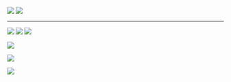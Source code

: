 ![](https://img.shields.io/badge/C-00599C?style=for-the-badge&logo=c&logoColor=white) <!-- C Language Badge -->
![](https://img.shields.io/badge/C%2B%2B-00599C?style=for-the-badge&logo=c%2B%2B&logoColor=white) <br /> <!-- C++ Language Badge -->

---

<!-- JS and Frameworks -->
![](https://img.shields.io/badge/Angular-DD0031?style=for-the-badge&logo=angular&logoColor=white)
![](https://img.shields.io/badge/JavaScript-F7DF1E?style=for-the-badge&logo=javascript&logoColor=black)
![](https://img.shields.io/badge/Node.js-43853D?style=for-the-badge&logo=node-dot-js&logoColor=white) <br />

![](https://img.shields.io/badge/Shell_Script-121011?style=for-the-badge&logo=gnu-bash&logoColor=white) <!-- Shellscript Language Badge -->

![](https://img.shields.io/badge/SQLite-07405E?style=for-the-badge&logo=sqlite&logoColor=white) <!-- SQLite Language Badge -->

![]( https://img.shields.io/badge/Swift-FA7343?style=for-the-badge&logo=swift&logoColor=white) <!-- Swift Language Badge -->

